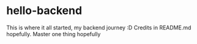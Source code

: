 # hello-backend
This is where it all started, my backend journey :D Credits in README.md hopefully. Master one thing hopefully
